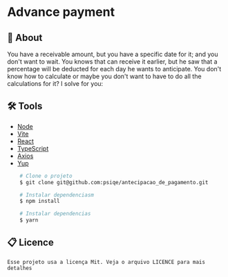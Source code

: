 <h1>Advance payment</h1>

<!-- <hr> -->

## 📕 About
You have a receivable amount, but you have a specific date for it; and you don't want to wait. You knows that can receive it earlier, but he saw that a percentage will be deducted for each day he wants to anticipate. You don't know how to calculate or maybe you don't want to have to do all the calculations for it? I solve for you:


## 🛠️ Tools
- [Node](https://nodejs.org/en/)
- [Vite](https://vitejs.dev/)
- [React](https://pt-br.reactjs.org/)
- [TypeScript](https://www.typescriptlang.org/)
- [Axios](https://axios-http.com/ptbr/)
- [Yup](https://yarnpkg.com/package/yup)

```bash
    # Clone o projeto
    $ git clone git@github.com:psiqe/antecipacao_de_pagamento.git
```
```bash
    # Instalar dependenciasm
    $ npm install
```
```bash
    # Instalar dependencias
    $ yarn
```

## 📋 Licence
    Esse projeto usa a licença Mit. Veja o arquivo LICENCE para mais detalhes
